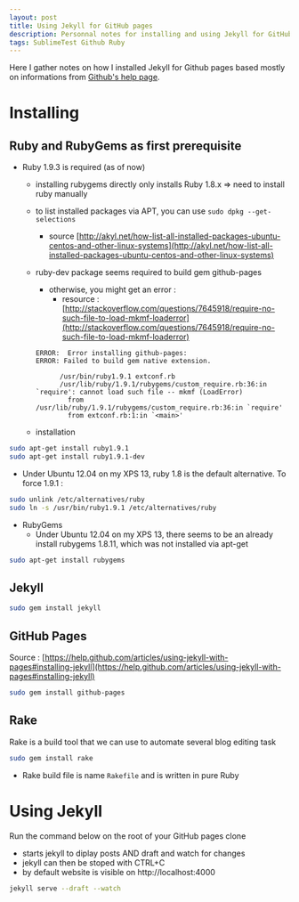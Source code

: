 ```yaml
---
layout: post
title: Using Jekyll for GitHub pages
description: Personnal notes for installing and using Jekyll for GitHub pages
tags: SublimeTest Github Ruby
---
```


Here I gather notes on how I installed Jekyll for Github pages based mostly on informations from [Github's help page](https://help.github.com/articles/using-jekyll-with-pages).


# Installing

## Ruby and RubyGems as first prerequisite

* Ruby 1.9.3 is required (as of now)
  + installing rubygems directly only installs Ruby 1.8.x => need to install ruby manually
  + to list installed packages via APT, you can use `sudo dpkg --get-selections`
    - source [http://akyl.net/how-list-all-installed-packages-ubuntu-centos-and-other-linux-systems](http://akyl.net/how-list-all-installed-packages-ubuntu-centos-and-other-linux-systems)
  + ruby-dev package seems required to build gem github-pages
    - otherwise, you might get an error :
      + resource : [http://stackoverflow.com/questions/7645918/require-no-such-file-to-load-mkmf-loaderror](http://stackoverflow.com/questions/7645918/require-no-such-file-to-load-mkmf-loaderror)

    ```
    ERROR:  Error installing github-pages:
    ERROR: Failed to build gem native extension.

          /usr/bin/ruby1.9.1 extconf.rb
          /usr/lib/ruby/1.9.1/rubygems/custom_require.rb:36:in `require': cannot load such file -- mkmf (LoadError)
            from /usr/lib/ruby/1.9.1/rubygems/custom_require.rb:36:in `require'
            from extconf.rb:1:in `<main>'
    ```

  + installation

```sh
sudo apt-get install ruby1.9.1
sudo apt-get install ruby1.9.1-dev
```

* Under Ubuntu 12.04 on my XPS 13, ruby 1.8 is the default alternative. To force 1.9.1 :

```sh
sudo unlink /etc/alternatives/ruby
sudo ln -s /usr/bin/ruby1.9.1 /etc/alternatives/ruby
```

* RubyGems
  + Under Ubuntu 12.04 on my XPS 13, there seems to be an already install rubygems 1.8.11, which was not installed via apt-get 

```sh
sudo apt-get install rubygems
```

## Jekyll

  ```sh
  sudo gem install jekyll
  ```

## GitHub Pages

Source : [https://help.github.com/articles/using-jekyll-with-pages#installing-jekyll](https://help.github.com/articles/using-jekyll-with-pages#installing-jekyll)

  ```sh
  sudo gem install github-pages
  ```

## Rake

Rake is a build tool that we can use to automate several blog editing task

  ```sh
  sudo gem install rake
  ```

  + Rake build file is name `Rakefile` and is written in pure Ruby

# Using Jekyll

Run the command below on the root of your GitHub pages clone

* starts jekyll to diplay posts AND draft and watch for changes
* jekyll can then be stoped with CTRL+C
* by default website is visible on http://localhost:4000

```sh
jekyll serve --draft --watch
```

